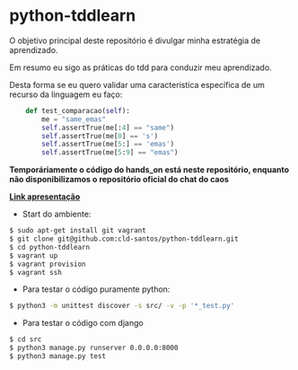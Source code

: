 # python-tddlearn

O objetivo principal deste repositório é divulgar minha estratégia de aprendizado.

Em resumo eu sigo as práticas do tdd para conduzir meu aprendizado.

Desta forma se eu quero validar uma caracteristica específica de um recurso da linguagem eu faço:

``` python
    def test_comparacao(self):
        me = "same_emas"
        self.assertTrue(me[:4] == "same")
        self.assertTrue(me[0] == 's')
        self.assertTrue(me[5:] == 'emas')
        self.assertTrue(me[5:9] == "emas")
```

**Temporáriamente o código do hands_on está neste repositório, enquanto não disponibilizamos o repositório oficial do chat do caos**


[**Link apresentação**](https://youtu.be/G2IK3oAnXS0)



 - Start do ambiente:
``` bash
$ sudo apt-get install git vagrant
$ git clone git@github.com:cld-santos/python-tddlearn.git
$ cd python-tddlearn
$ vagrant up
$ vagrant provision
$ vagrant ssh
```

 - Para testar o código puramente python:
``` bash
$ python3 -m unittest discover -s src/ -v -p '*_test.py'
```

 - Para testar o código com django
``` bash
$ cd src
$ python3 manage.py runserver 0.0.0.0:8000
$ python3 manage.py test
```




